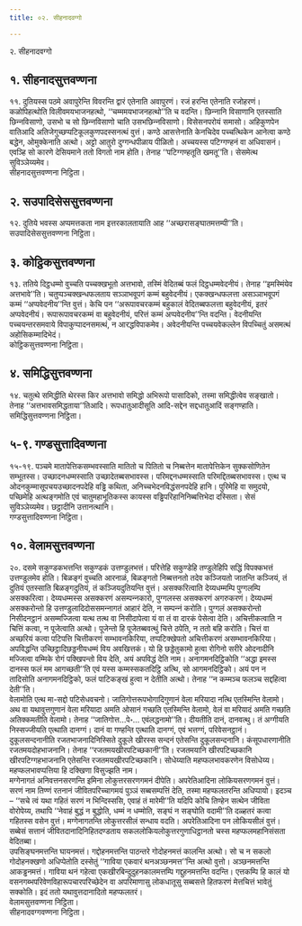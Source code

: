 ```yaml
---
title: ०२. सीहनादवग्गो

---
```

२. सीहनादवग्गो  


## १. सीहनादसुत्तवण्णना

११. दुतियस्स पठमे अवापुरेन्ति विवरन्ति द्वारं एतेनाति अवापुरणं। रजं हरन्ति एतेनाति रजोहरणं। कळोपिहत्थोति विलीवमयभाजनहत्थो, ‘‘चम्ममयभाजनहत्थो’’ति च वदन्ति। छिन्‍नानि विसाणानि एतस्साति छिन्‍नविसाणो, उसभो च सो छिन्‍नविसाणो चाति उसभछिन्‍नविसाणो। विसेसनपरोयं समासो। अहिकुणपेन वातिआदि अतिजेगुच्छप्पटिकूलकुणपदस्सनत्थं वुत्तं। कण्ठे आसत्तेनाति केनचिदेव पच्‍चत्थिकेन आनेत्वा कण्ठे बद्धेन, ओमुक्‍केनाति अत्थो। अट्टो आतुरो दुग्गन्धपीळाय पीळितो। अच्‍चयस्स पटिग्गण्हनं वा अधिवासनं। एवञ्हि सो कारणे देसियमाने ततो विगतो नाम होति। तेनाह ‘‘पटिग्गण्हतूति खमतू’’ति। सेसमेत्थ सुविञ्‍ञेय्यमेव।  
सीहनादसुत्तवण्णना निट्ठिता।  


## २. सउपादिसेससुत्तवण्णना

१२. दुतिये भवस्स अप्पमत्तकता नाम इत्तरकालतायाति आह ‘‘अच्छरासङ्घातमत्तम्पी’’ति।  
सउपादिसेससुत्तवण्णना निट्ठिता।  


## ३. कोट्ठिकसुत्तवण्णना

१३. ततिये दिट्ठधम्मो वुच्‍चति पच्‍चक्खभूतो अत्तभावो, तस्मिं वेदितब्बं फलं दिट्ठधम्मवेदनीयं। तेनाह ‘‘इमस्मिंयेव अत्तभावे’’ति। चतुप्पञ्‍चक्खन्धफलताय सञ्‍ञाभवूपगं कम्मं बहुवेदनीयं। एकक्खन्धफलत्ता असञ्‍ञाभवूपगं कम्मं ‘‘अप्पवेदनीय’’न्ति वुत्तं। केचि पन ‘‘अरूपावचरकम्मं बहुकालं वेदितब्बफलत्ता बहुवेदनीयं, इतरं अप्पवेदनीयं। रूपारूपावचरकम्मं वा बहुवेदनीयं, परित्तं कम्मं अप्पवेदनीय’’न्ति वदन्ति। वेदनीयन्ति पच्‍चयन्तरसमवाये विपाकुप्पादनसमत्थं, न आरद्धविपाकमेव। अवेदनीयन्ति पच्‍चयवेकल्‍लेन विपच्‍चितुं असमत्थं अहोसिकम्मादिभेदं।  
कोट्ठिकसुत्तवण्णना निट्ठिता।  


## ४. समिद्धिसुत्तवण्णना

१४. चतुत्थे समिद्धीति थेरस्स किर अत्तभावो समिद्धो अभिरूपो पासादिको, तस्मा समिद्धीत्वेव सङ्खातो। तेनाह ‘‘अत्तभावसमिद्धताया’’तिआदि। रूपधातुआदीसूति आदि-सद्देन सद्दधातुआदिं सङ्गण्हाति।  
समिद्धिसुत्तवण्णना निट्ठिता।  


## ५-९. गण्डसुत्तादिवण्णना

१५-१९. पञ्‍चमे मातापेत्तिकसम्भवस्साति मातितो च पितितो च निब्बत्तेन मातापेत्तिकेन सुक्‍कसोणितेन सम्भूतस्स। उच्छादनधम्मस्साति उच्छादेतब्बसभावस्स। परिमद्दनधम्मस्साति परिमद्दितब्बसभावस्स। एत्थ च ओदनकुम्मासूपचयउच्छादनपदेहि वड्ढि कथिता, अनिच्‍चभेदनविद्धंसनपदेहि हानि। पुरिमेहि वा समुदयो, पच्छिमेहि अत्थङ्गमोति एवं चातुमहाभूतिकस्स कायस्स वड्ढिपरिहानिनिब्बत्तिभेदा दस्सिता। सेसं सुविञ्‍ञेय्यमेव। छट्ठादीनि उत्तानत्थानि।  
गण्डसुत्तादिवण्णना निट्ठिता।  


## १०. वेलामसुत्तवण्णना

२०. दसमे सकुण्डकभत्तन्ति सकुण्डकं उत्तण्डुलभत्तं। परित्तेहि सकुण्डेहि तण्डुलेहिपि सद्धिं विपक्‍कभत्तं उत्तण्डुलमेव होति। बिळङ्गं वुच्‍चति आरनाळं, बिळङ्गतो निब्बत्तनतो तदेव कञ्‍जियतो जातन्ति कञ्‍जियं, तं दुतियं एतस्साति बिळङ्गदुतियं, तं कञ्‍जियदुतियन्ति वुत्तं। असक्‍करित्वाति देय्यधम्मम्पि पुग्गलम्पि असक्‍करित्वा। देय्यधम्मस्स असक्‍करणं असम्पन्‍नकारो, पुग्गलस्स असक्‍करणं अगरुकरणं। देय्यधम्मं असक्‍करोन्तो हि उत्तण्डुलादिदोससमन्‍नागतं आहारं देति, न सम्पन्‍नं करोति। पुग्गलं असक्‍करोन्तो निसीदनट्ठानं असम्मज्‍जित्वा यत्थ तत्थ वा निसीदापेत्वा यं वा तं वा दारकं पेसेत्वा देति। अचित्तीकत्वाति न चित्तिं कत्वा, न पूजेत्वाति अत्थो। पूजेन्तो हि पूजेतब्बवत्थुं चित्ते ठपेति, न ततो बहि करोति। चित्तं वा अच्छरियं कत्वा पटिपत्ति चित्तीकरणं सम्भावनकिरिया, तप्पटिक्खेपतो अचित्तीकरणं असम्भावनकिरिया। अपविद्धन्ति उच्छिट्ठादिछड्डनीयधम्मं विय अवखित्तकं। यो हि छड्डेतुकामो हुत्वा रोगिनो सरीरे ओदनादीनि मज्‍जित्वा वम्मिके रोगं पक्खिपन्तो विय देति, अयं अपविद्धं देति नाम। अनागमनदिट्ठिकोति ‘‘अद्धा इमस्स दानस्स फलं मम आगच्छती’’ति एवं यस्स कम्मस्सकतदिट्ठि अत्थि, सो आगमनदिट्ठिको। अयं पन न तादिसोति अनागमनदिट्ठिको, फलं पाटिकङ्खं हुत्वा न देतीति अत्थो। तेनाह ‘‘न कम्मञ्‍च फलञ्‍च सद्दहित्वा देती’’ति।  
वेलामोति एत्थ मा-सद्दो पटिसेधवचनो। जातिगोत्तरूपभोगादिगुणानं वेला मरियादा नत्थि एतस्मिन्ति वेलामो। अथ वा यथावुत्तगुणानं वेला मरियादा अमति ओसानं गच्छति एतस्मिन्ति वेलामो, वेलं वा मरियादं अमति गच्छति अतिक्‍कमतीति वेलामो। तेनाह ‘‘जातिगोत्त…पे॰… एवंलद्धनामो’’ति। दीयतीति दानं, दानवत्थु। तं अग्गीयति निस्सज्‍जीयति एत्थाति दानग्गं। दानं वा गण्हन्ति एत्थाति दानग्गं, एवं भत्तग्गं, परिवेसनट्ठानं। दुकूलसन्दनानीति रजतभाजनादिनिस्सिते दुकूले खीरस्स सन्दनं एतेसन्ति दुकूलसन्दनानि। कंसूपधारणानीति रजतमयदोहभाजनानि। तेनाह ‘‘रजतमयखीरपटिच्छकानी’’ति। रजतमयानि खीरपटिच्छकानि खीरपटिग्गहभाजनानि एतेसन्ति रजतमयखीरपटिच्छकानि। सोधेय्याति महप्फलभावकरणेन विसोधेय्य। महप्फलभावप्पत्तिया हि दक्खिणा विसुज्झति नाम।  
मग्गेनागतं अनिवत्तनसरणन्ति इमिना लोकुत्तरसरणगमनं दीपेति। अपरेतिआदिना लोकियसरणगमनं वुत्तं। सरणं नाम तिण्णं रतनानं जीवितपरिच्‍चागमयं पुञ्‍ञं सब्बसम्पत्तिं देति, तस्मा महप्फलतरन्ति अधिप्पायो। इदञ्‍च – ‘‘सचे त्वं यथा गहितं सरणं न भिन्दिस्ससि, एवाहं तं मारेमी’’ति यदिपि कोचि तिण्हेन सत्थेन जीविता वोरोपेय्य, तथापि ‘‘नेवाहं बुद्धं न बुद्धोति, धम्मं न धम्मोति, सङ्घं न सङ्घोति वदामी’’ति दळ्हतरं कत्वा गहितस्स वसेन वुत्तं। मग्गेनागतन्ति लोकुत्तरसीलं सन्धाय वदति। अपरेतिआदिना पन लोकियसीलं वुत्तं। सब्बेसं सत्तानं जीवितदानादिनिहितदण्डताय सकललोकियलोकुत्तरगुणाधिट्ठानतो चस्स महप्फलमहानिसंसता वेदितब्बा।  
उपसिङ्घनमत्तन्ति घायनमत्तं। गद्दोहनमत्तन्ति पाठन्तरे गोदोहनमत्तं कालन्ति अत्थो। सो च न सकलो गोदोहनक्खणो अधिप्पेतोति दस्सेतुं ‘‘गाविया एकवारं थनअञ्छनमत्त’’न्ति अत्थो वुत्तो। अञ्छनमत्तन्ति आकड्ढनमत्तं। गाविया थनं गहेत्वा एकखीरबिन्दुदुहनकालमत्तम्पि गद्दुहनमत्तन्ति वदन्ति। एत्तकम्पि हि कालं यो वसनगब्भपरिवेणविहारूपचारपरिच्छेदेन वा अपरिमाणासु लोकधातूसु सब्बसत्ते हितफरणं मेत्तचित्तं भावेतुं सक्‍कोति। इदं ततो यथावुत्तदानादितो महप्फलतरं।  
वेलामसुत्तवण्णना निट्ठिता।  
सीहनादवग्गवण्णना निट्ठिता।  